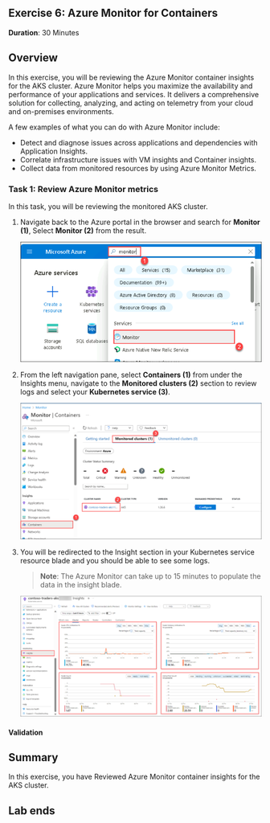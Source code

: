 ## Exercise 6: Azure Monitor for Containers
   
**Duration**: 30 Minutes

## Overview

In this exercise, you will be reviewing the Azure Monitor container insights for the AKS cluster. Azure Monitor helps you maximize the availability and performance of your applications and services. It delivers a comprehensive solution for collecting, analyzing, and acting on telemetry from your cloud and on-premises environments.

A few examples of what you can do with Azure Monitor include:

- Detect and diagnose issues across applications and dependencies with Application Insights.
- Correlate infrastructure issues with VM insights and Container insights.
- Collect data from monitored resources by using Azure Monitor Metrics.
  

### Task 1: Review Azure Monitor metrics

In this task, you will be reviewing the monitored AKS cluster.

1. Navigate back to the Azure portal in the browser and search for **Monitor (1)**, Select **Monitor (2)** from the result.

   ![This is a screenshot of the Azure Portal for AKS showing adding a Namespace.](media/14.png "Add a Namespace")
     
1. From the left navigation pane, select **Containers (1)** from under the Insights menu, navigate to the **Monitored clusters (2)** section to review logs and select your **Kubernetes service (3)**.

   ![This is a screenshot of the Azure Portal for AKS showing adding a Namespace.](media/13.png "Add a Namespace")
   
1. You will be redirected to the Insight section in your Kubernetes service resource blade and you should be able to see some logs.

   > **Note**: The Azure Monitor can take up to 15 minutes to populate the data in the insight blade.
    
    ![This is a screenshot of the Azure Portal for AKS showing adding a Namespace.](media/12.png "Add a Namespace")

#### Validation

<validation step="61a4d164-94b8-4a8a-a3cd-5000a222fa68" />

## Summary

In this exercise, you have Reviewed Azure Monitor container insights for the AKS cluster.

## Lab ends
